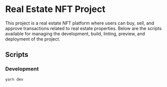 # Real Estate NFT Project

This project is a real estate NFT platform where users can buy, sell, and approve transactions related to real estate properties. Below are the scripts available for managing the development, build, linting, preview, and deployment of the project.

## Scripts

### Development

```bash
yarn dev

